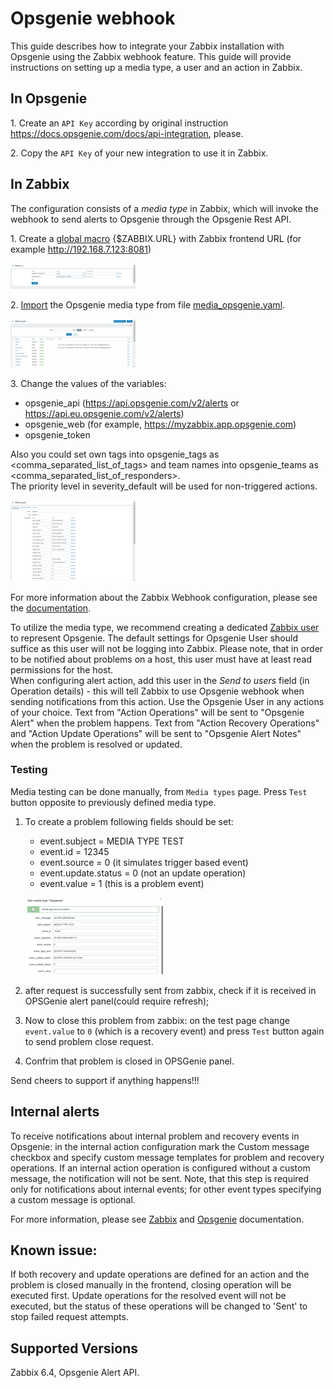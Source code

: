 
# Opsgenie webhook 

This guide describes how to integrate your Zabbix installation with Opsgenie using the Zabbix webhook feature. This guide will provide instructions on setting up a media type, a user and an action in Zabbix.

## In Opsgenie

1\. Create an `API Key` according by original instruction https://docs.opsgenie.com/docs/api-integration, please.

2\. Copy the `API Key` of your new integration to use it in Zabbix.

## In Zabbix

The configuration consists of a _media type_ in Zabbix, which will invoke the webhook to send alerts to Opsgenie through the Opsgenie Rest API.

1\. Create a [global macro](https://www.zabbix.com/documentation/6.4/manual/config/macros/user_macros) {$ZABBIX.URL} with Zabbix frontend URL (for example http://192.168.7.123:8081)

[![](images/tn_1.png?raw=true)](images/1.png)

2\. [Import](https://www.zabbix.com/documentation/6.4/manual/web_interface/frontend_sections/alerts/mediatypes) the Opsgenie media type from file [media_opsgenie.yaml](media_opsgenie.yaml).

[![](images/tn_2.png?raw=true)](images/2.png)

3\. Change the values of the variables:
* opsgenie_api (https://api.opsgenie.com/v2/alerts or https://api.eu.opsgenie.com/v2/alerts)
* opsgenie_web (for example, https://myzabbix.app.opsgenie.com)
* opsgenie_token

Also you could set own tags into opsgenie_tags as <comma_separated_list_of_tags> and team names into opsgenie_teams as <comma_separated_list_of_responders>.  
The priority level in severity_default will be used for non-triggered actions.

[![](images/tn_3.png?raw=true)](images/3.png)

For more information about the Zabbix Webhook configuration, please see the [documentation](https://www.zabbix.com/documentation/6.4/manual/config/notifications/media/webhook).

To utilize the media type, we recommend creating a dedicated [Zabbix user](https://www.zabbix.com/documentation/6.4/manual/web_interface/frontend_sections/users/user_list) to represent Opsgenie. The default settings for Opsgenie User should suffice as this user will not be logging into Zabbix. Please note, that in order to be notified about problems on a host, this user must have at least read permissions for the host.  
When configuring alert action, add this user in the _Send to users_ field (in Operation details) - this will tell Zabbix to use Opsgenie webhook when sending notifications from this action. Use the Opsgenie User in any actions of your choice. Text from "Action Operations" will be sent to "Opsgenie Alert" when the problem happens. Text from "Action Recovery Operations" and "Action Update Operations" will be sent to "Opsgenie Alert Notes" when the problem is resolved or updated.

### Testing
Media testing can be done manually, from `Media types` page. Press `Test` button opposite to previously defined media type.
1. To create a problem following fields should be set:
    * event.subject = MEDIA TYPE TEST
    * event.id = 12345
    * event.source = 0 (it simulates trigger based event)
    * event.update.status = 0 (not an update operation)
    * event.value = 1 (this is a problem event)

    [![](images/tn_4.png?raw=true)](images/4.png)

2. after request is successfully sent from zabbix, check if it is received in OPSGenie alert panel(could require refresh);
3. Now to close this problem from zabbix: on the test page change `event.value` to `0` (which is a recovery event) and press `Test` button again to send problem close request.
4. Confrim that problem is closed in OPSGenie panel.

Send cheers to support if anything happens!!!
## Internal alerts
To receive notifications about internal problem and recovery events in Opsgenie: in the internal action configuration mark the Custom message checkbox and specify custom message templates for problem and recovery operations. 
If an internal action operation is configured without a custom message, the notification will not be sent. 
Note, that this step is required only for notifications about internal events; for other event types specifying a custom message is optional. 

For more information, please see [Zabbix](https://www.zabbix.com/documentation/6.4/manual/config/notifications) and [Opsgenie](https://docs.opsgenie.com/docs/alert-api) documentation.

## Known issue:

If both recovery and update operations are defined for an action and the problem is closed manually in the frontend, closing operation will be executed first. Update operations for the resolved event will not be executed, but the status of these operations will be changed to 'Sent' to stop failed request attempts.

## Supported Versions

Zabbix 6.4, Opsgenie Alert API.
